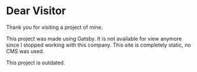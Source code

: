 # Dear Visitor
Thank you for visiting a project of mine. 

This project was made using Gatsby. It is not available for view anymore since I stopped working with this company. 
This site is completely static, no CMS was used.

This project is outdated.
